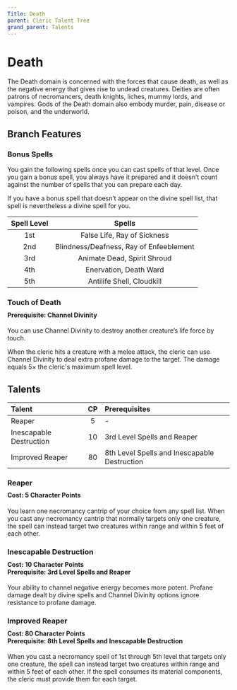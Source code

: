 ```yaml
---
Title: Death
parent: Cleric Talent Tree
grand_parent: Talents
---
```

 
# Death
The Death domain is concerned with the forces that cause death, as well as the negative energy that gives rise to undead creatures. Deities are often patrons of necromancers, death knights, liches, mummy lords, and vampires. Gods of the Death domain also embody murder, pain, disease or poison, and the underworld.

## Branch Features
 
### Bonus Spells
You gain the following spells once you can cast spells of that level. Once you gain a bonus spell, you always have it prepared and it doesn’t count against the number of spells that you can prepare each day.
 
If you have a bonus spell that doesn’t appear on the divine spell list, that spell is nevertheless a divine spell for you.
 
| Spell Level | Spells |
|:-----------:|:------:|
| 1st | False Life, Ray of Sickness |
| 2nd | Blindness/Deafness, Ray of Enfeeblement | 
| 3rd | Animate Dead, Spirit Shroud | 
| 4th | Enervation, Death Ward | 
| 5th | Antilife Shell, Cloudkill | 

### Touch of Death

<div style="margin-top:-10px;"></div>
 
#### **Prerequisite:** Channel Divinity
You can use Channel Divinity to destroy another creature’s life force by touch.

When the cleric hits a creature with a melee attack, the cleric can use Channel Divinity to deal extra profane damage to the target. The damage equals 5× the cleric's maximum spell level.

## Talents
 
| Talent | CP | Prerequisites |
|:-------|:--:|:--------------|
| Reaper                  | 5  | - |  
| Inescapable Destruction | 10 | 3rd Level Spells and Reaper  |  
| Improved Reaper         | 80 | 8th Level Spells and Inescapable Destruction |  

### Reaper
 
<div style="margin-top:-10px;"></div>
 
#### **Cost:** 5 Character Points
You learn one necromancy cantrip of your choice from any spell list. When you cast any necromancy cantrip that normally targets only one creature, the spell can instead target two creatures within range and within 5 feet of each other.

### Inescapable Destruction
 
<div style="margin-top:-10px;"></div>
 
#### **Cost:** 10 Character Points<br>**Prerequisite:** 3rd Level Spells and Reaper
Your ability to channel negative energy becomes more potent. Profane damage dealt by divine spells and Channel Divinity options ignore resistance to profane damage.

### Improved Reaper
 
<div style="margin-top:-10px;"></div>
 
#### **Cost:** 80 Character Points<br>**Prerequisite:** 8th Level Spells and Inescapable Destruction
When you cast a necromancy spell of 1st through 5th level that targets only one creature, the spell can instead target two creatures within range and within 5 feet of each other. If the spell consumes its material components, the cleric must provide them for each target.
